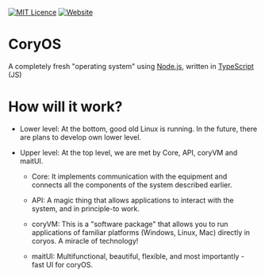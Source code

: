 [![MIT Licence](https://img.shields.io/badge/license-AGPL--3.0-green)](https://www.gnu.org/licenses/agpl-3.0.en.html)
[![Website](https://img.shields.io/badge/website-click-green)](https://coryos.site)
# CoryOS
A completely fresh "operating system" using [Node.js](https://nodejs.org), written in [TypeScript](https://www.typescriptlang.org) (JS)

# How will it work?
- Lower level:
At the bottom, good old Linux is running. In the future, there are plans to develop own lower level.

- Upper level:
At the top level, we are met by Core, API, coryVM and maitUI.

  - Core:
It implements communication with the equipment and connects all the components of the system described earlier.

  - API:
A magic thing that allows applications to interact with the system, and in principle-to work.

  - coryVM:
This is a "software package" that allows you to run applications of familiar platforms (Windows, Linux, Mac) directly in coryos. A miracle of technology!

  - maitUI:
Multifunctional, beautiful, flexible, and most importantly - fast UI for coryOS.
